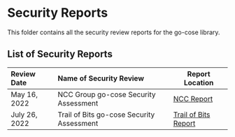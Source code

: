 # Security Reports
This folder contains all the security review reports for the go-cose library.


## List of Security Reports

| Review Date | Name of Security Review               |         Report Location       |
|:------------|:--------------------------------------| -------------------------------
| May 16, 2022 | NCC Group go-cose Security Assessment |  [NCC Report](./NCC_Microsoft-go-cose-Report_2022-05-26_v1.0.pdf) |
| July 26, 2022 | Trail of Bits go-cose Security Assessment | [Trail of Bits Report](./Trail-of-Bits_Microsoft-go-cose-Report_2022-07-26_v1.0.pdf) |